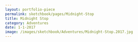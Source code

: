 ```yaml
---
layout: portfolio-piece
permalink: sketchbook/pages/Midnight-Stop
title: Midnight Stop
category: Adventures
date: 1-1-2017
image: /images/sketchbook/Adventures/Midnight-Stop.2017.jpg
---
```

